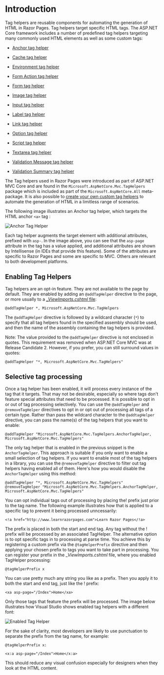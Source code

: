 # Introduction

Tag helpers are reusable components for automating the generation of HTML in Razor Pages. Tag helpers target specific HTML tags. The ASP.NET Core framework includes a number of predefined tag helpers targeting many commonly used HTML elements as well as some custom tags:

*   [Anchor tag helper](/razor-pages/tag-helpers/anchor-tag-helper)
*   [Cache tag helper](/razor-pages/tag-helpers/cache-tag-helper)

*   [Environment tag helper](/razor-pages/tag-helpers/environment-tag-helper)
*   [Form Action tag helper](/razor-pages/tag-helpers/form-action-tag-helper)
*   [Form tag helper](/razor-pages/tag-helpers/form-tag-helper)
*   [Image tag helper](/razor-pages/tag-helpers/image-tag-helper)
*   [Input tag helper](/razor-pages/tag-helpers/input-tag-helper)
*   [Label tag helper](/razor-pages/tag-helpers/label-tag-helper)
*   [Link tag helper](/razor-pages/tag-helpers/link-tag-helper)
*   [Option tag helper](/razor-pages/tag-helpers/option-tag-helper)
*   [Script tag helper](/razor-pages/tag-helpers/script-tag-helper)
*   [Textarea tag helper](/razor-pages/tag-helpers/textarea-tag-helper)
*   [Validation Message tag helper](/razor-pages/tag-helpers/validation-message-tag-helper)
*   [Validation Summary tag helper](/razor-pages/tag-helpers/validation-summary-tag-helper)

The Tag helpers used in Razor Pages were introduced as part of ASP.NET MVC Core and are found in the `Microsoft.AspNetCore.Mvc.TagHelpers` package which is included as part of the `Microsoft.AspNetCore.All` meta-package. It is also possible to [create your own custom tag helpers](/advanced/custom-tag-helpers) to automate the generation of HTML in a limitless range of scenarios.

The following image illustrates an Anchor tag helper, which targets the HTML anchor `<a>` tag :

![Anchor Tag Helper](/images/01-06-2017-14-07-19.png)

Each tag helper augments the target element with additional attributes, prefixed with `asp-`. In the image above, you can see that the `asp-page` attribute in the tag has a value applied, and additional attributes are shown by Intellisense (in IDEs that provide this feature). Some of the attributes are specific to Razor Pages and some are specific to MVC. Others are relevant to both development platforms.

## Enabling Tag Helpers

Tag helpers are an opt-in feature. They are not available to the page by default. They are enabled by adding an `@addTagHelper` directive to the page, or more usually to a [__ViewImports.cshtml_ file](/razor-pages/files/viewimports):

```
@addTagHelper *, Microsoft.AspNetCore.Mvc.TagHelpers

```

The `@addTagHelper` directive is followed by a wildcard character (`*`) to specify that all tag helpers found in the specified assembly should be used, and then the name of the assembly containing the tag helpers is provided.

<div class="alert alert-info">

Note: The value provided to the `@addTagHelper` directive is not enclosed in quotes. This requirement was removed when ASP.NET Core MVC was at Release Candidate 2\. However, if you prefer, you can still surround values in quotes:

```
@addTagHelper "*, Microsoft.AspNetCore.Mvc.TagHelpers"

```

</div>

## Selective tag processing

Once a tag helper has been enabled, it will process every instance of the tag that it targets. That may not be desirable, especially so where tags don't feature special attributes that need to be processed. It is possible to opt in or out of tag processing selectively. You can use the `@addTagHelper` and `@removeTagHelper` directives to opt in or opt out of processing all tags of a certain type. Rather than pass the wildcard character to the `@addtagHelper` directive, you can pass the name(s) of the tag helpers that you want to enable:

```
@addTagHelper "Microsoft.AspNetCore.Mvc.TagHelpers.AnchorTagHelper, Microsoft.AspNetCore.Mvc.TagHelpers"

```

The only tag helper that is enabled in the previous snippet is the `AnchorTagHelper`. This approach is suitable if you only want to enable a small selection of tag helpers. If you want to enable most of the tag helpers in a library, you can use the `@removeTagHelper` directive to filter out tag helpers having enabled all of them. Here's how you would disable the `AnchorTagHelper` using this method:

```
@addTagHelper "*, Microsoft.AspNetCore.Mvc.TagHelpers"
@removeTagHelper "Microsoft.AspNetCore.Mvc.TagHelpers.AnchorTagHelper, Microsoft.AspNetCore.Mvc.TagHelpers"

```

You can opt individual tags out of processing by placing the! prefix just prior to the tag name. The following example illustrates how that is applied to a specific tag to prevent it being processed unncessarily:

```
<!a href="http://www.learnrazorpages.com">Learn Razor Pages</!a>

```

The prefix is placed in both the start and end tag. Any tag without the ! prefix will be processed by an associated TagHelper. The alternative option is to opt specific tags in to processing at parse time. You achieve this by registering a custom prefix via the `@tagHelperPrefix` directive and then applying your chosen prefix to tags you want to take part in processing. You can register your prefix in the __ViewImports.cshtml_ file, where you enabled TagHelper processing:

```
@tagHelperPrefix x

```

You can use pretty much any string you like as a prefix. Then you apply it to both the start and end tag, just like the ! prefix:

```
<xa asp-page="/Index">Home</xa>

```

Only those tags that feature the prefix will be processed. The image below illustrates how Visual Studio shows enabled tag helpers with a different font:

![Enabled Tag Helper](/images/2017-06-02_21-36-05.png)

For the sake of clarity, most developers are likely to use punctuation to separate the prefix from the tag name, for example:

```
@tagHelperPrefix x:

```

```
<x:a asp-page="/Index">Home</x:a>

```

This should reduce any visual confusion especially for designers when they look at the HTML content.